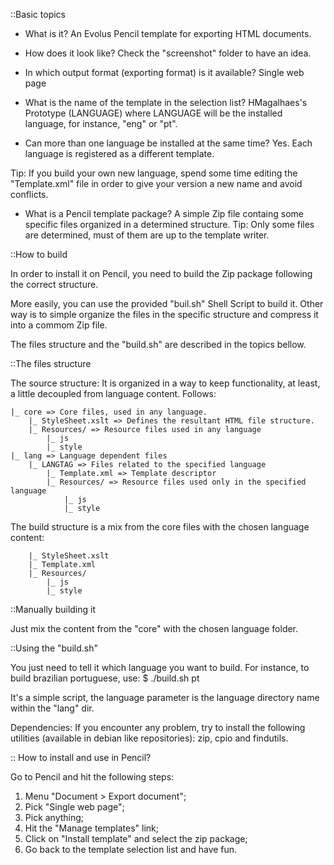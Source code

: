 ::Basic topics

- What is it?
An Evolus Pencil template for exporting HTML documents.

- How does it look like?
Check the "screenshot" folder to have an idea.

- In which output format (exporting format) is it available?
Single web page

- What is the name of the template in the selection list?
HMagalhaes's Prototype (LANGUAGE)
where LANGUAGE will be the installed language, for instance, "eng" or "pt".

- Can more than one language be installed at the same time?
Yes. Each language is registered as a different template.

Tip: If you build your own new language, spend some time editing the "Template.xml"
file in order to give your version a new name and avoid conflicts.

- What is a Pencil template package?
A simple Zip file containg some specific files organized in a determined structure.
Tip: Only some files are determined, must of them are up to the template writer.


::How to build

In order to install it on Pencil, you need to build the Zip package following the
correct structure.

More easily, you can use the provided "buil.sh" Shell Script to build it. Other 
way is to simple organize the files in the specific structure and compress it
into a commom Zip file.

The files structure and the "build.sh" are described in the topics bellow.


::The files structure

The source structure: It is organized in a way to keep functionality, at least, a
little decoupled from language content. Follows:
	
	|_ core => Core files, used in any language.
		|_ StyleSheet.xslt => Defines the resultant HTML file structure.
		|_ Resources/ => Resource files used in any language
			|_ js
			|_ style
	|_ lang => Language dependent files
		|_ LANGTAG => Files related to the specified language
			|_ Template.xml => Template descriptor
			|_ Resources/ => Resource files used only in the specified language
				|_ js
				|_ style

The build structure is a mix from the core files with the chosen language content:

		|_ StyleSheet.xslt
		|_ Template.xml
		|_ Resources/
			|_ js
			|_ style


::Manually building it

Just mix the content from the "core" with the chosen language folder.


::Using the "build.sh"

You just need to tell it which language you want to build. For instance, to build
brazilian portuguese, use:
	$ ./build.sh pt

It's a simple script, the language parameter is the language directory name within the
"lang" dir.

Dependencies:
If you encounter any problem, try to install the following utilities (available in debian like repositories):
zip, cpio and findutils.


:: How to install and use in Pencil?

Go to Pencil and hit the following steps:
1) Menu "Document > Export document";
2) Pick "Single web page";
3) Pick anything;
4) Hit the "Manage templates" link;
5) Click on "Install template" and select the zip package;
6) Go back to the template selection list and have fun.